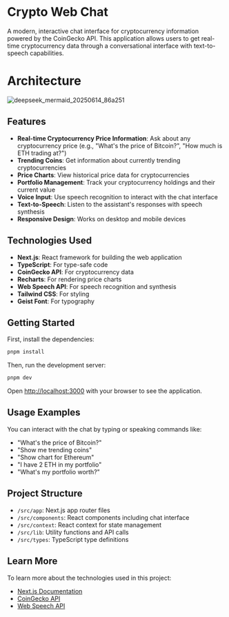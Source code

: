 # Crypto Web Chat

A modern, interactive chat interface for cryptocurrency information powered by the CoinGecko API. This application allows users to get real-time cryptocurrency data through a conversational interface with text-to-speech capabilities.

# Architecture
![deepseek_mermaid_20250614_86a251](https://github.com/user-attachments/assets/c63467ea-62ec-4643-b5ea-e78a3a4266de)

## Features

- **Real-time Cryptocurrency Price Information**: Ask about any cryptocurrency price (e.g., "What's the price of Bitcoin?", "How much is ETH trading at?")
- **Trending Coins**: Get information about currently trending cryptocurrencies
- **Price Charts**: View historical price data for cryptocurrencies
- **Portfolio Management**: Track your cryptocurrency holdings and their current value
- **Voice Input**: Use speech recognition to interact with the chat interface
- **Text-to-Speech**: Listen to the assistant's responses with speech synthesis
- **Responsive Design**: Works on desktop and mobile devices

## Technologies Used

- **Next.js**: React framework for building the web application
- **TypeScript**: For type-safe code
- **CoinGecko API**: For cryptocurrency data
- **Recharts**: For rendering price charts
- **Web Speech API**: For speech recognition and synthesis
- **Tailwind CSS**: For styling
- **Geist Font**: For typography

## Getting Started

First, install the dependencies:

```bash
pnpm install
```

Then, run the development server:

```bash
pnpm dev
```

Open [http://localhost:3000](http://localhost:3000) with your browser to see the application.

## Usage Examples

You can interact with the chat by typing or speaking commands like:

- "What's the price of Bitcoin?"
- "Show me trending coins"
- "Show chart for Ethereum"
- "I have 2 ETH in my portfolio"
- "What's my portfolio worth?"

## Project Structure

- `/src/app`: Next.js app router files
- `/src/components`: React components including chat interface
- `/src/context`: React context for state management
- `/src/lib`: Utility functions and API calls
- `/src/types`: TypeScript type definitions

## Learn More

To learn more about the technologies used in this project:

- [Next.js Documentation](https://nextjs.org/docs)
- [CoinGecko API](https://www.coingecko.com/en/api/documentation)
- [Web Speech API](https://developer.mozilla.org/en-US/docs/Web/API/Web_Speech_API)


